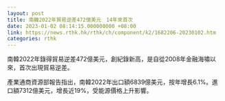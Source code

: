 ```yaml
---
layout: post
title: 南韓2022年貿易逆差472億美元　14年來首次
date: 2023-01-02 08:14:15.000000000 +08:00
link: https://news.rthk.hk/rthk/ch/component/k2/1682206-20230102.htm
categories: rthk
---
```


南韓2022年錄得貿易逆差472億美元，創紀錄新高，是自從2008年金融海嘯以來，首次出現貿易逆差。

產業通商資源部報告指出，南韓2022年出口額6839億美元，按年增長6.1%。進口額7312億美元，增長近19%，受能源價格上升影響。
